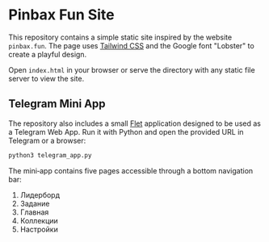 # Pinbax Fun Site

This repository contains a simple static site inspired by the website `pinbax.fun`. The page uses [Tailwind CSS](https://tailwindcss.com/) and the Google font "Lobster" to create a playful design.

Open `index.html` in your browser or serve the directory with any static file server to view the site.

## Telegram Mini App

The repository also includes a small [Flet](https://flet.dev/) application designed to be used as a Telegram Web App. Run it with Python and open the provided URL in Telegram or a browser:

```bash
python3 telegram_app.py
```

The mini‑app contains five pages accessible through a bottom navigation bar:

1. Лидерборд
2. Задание
3. Главная
4. Коллекции
5. Настройки
